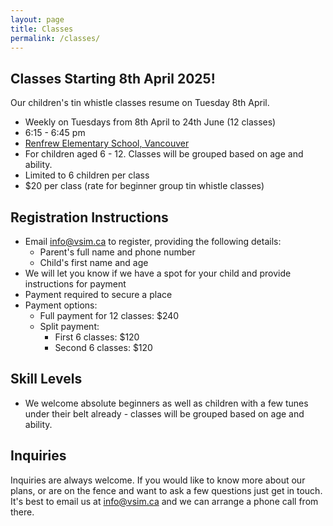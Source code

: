 ```yaml
---
layout: page
title: Classes
permalink: /classes/
---
```


## Classes Starting 8th April 2025!

Our children's tin whistle classes resume on Tuesday 8th April.

* Weekly on Tuesdays from 8th April to 24th June (12 classes)
* 6:15 - 6:45 pm
* [Renfrew Elementary School, Vancouver ](https://maps.app.goo.gl/in528fYvUAeSQCtCA)
* For children aged 6 - 12. Classes will be grouped based on age and ability.
* Limited to 6 children per class 
* $20 per class (rate for beginner group tin whistle classes)
 
## Registration Instructions
* Email [info@vsim.ca](mailto:info@vsim.ca) to register, providing the following details:
  * Parent's full name and phone number
  * Child's first name and age
* We will let you know if we have a spot for your child and provide instructions for payment
* Payment required to secure a place
* Payment options:
  * Full payment for 12 classes: $240
  * Split payment:
    * First 6 classes: $120
    * Second 6 classes: $120
 

## Skill Levels
* We welcome absolute beginners as well as children with a few tunes under their belt already - classes will be grouped based on age and ability.

## Inquiries
Inquiries are always welcome. If you would like to know more about our plans, or are on the fence and want to ask a few questions just get in touch. 
It's best to email us at info@vsim.ca and we can arrange a phone call from there. 

